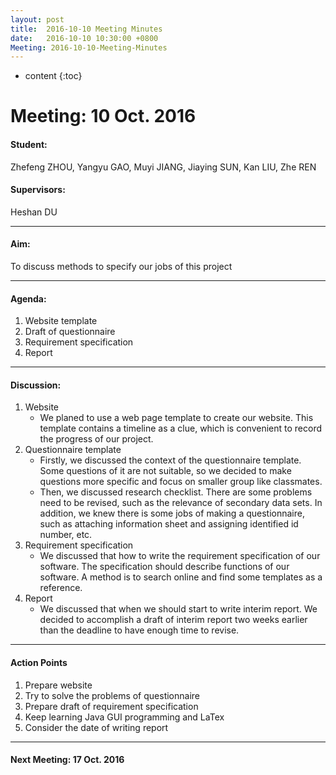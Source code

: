 ```yaml
---
layout: post
title:  2016-10-10 Meeting Minutes
date:   2016-10-10 10:30:00 +0800
Meeting: 2016-10-10-Meeting-Minutes
---
```


* content
{:toc}


# Meeting: 10 Oct. 2016#### Student: 

Zhefeng ZHOU, Yangyu GAO, Muyi JIANG, Jiaying SUN, Kan LIU, Zhe REN

#### Supervisors: 

Heshan DU---#### Aim: 
To discuss methods to specify our jobs of this project

---
#### Agenda: 1.	Website template2.	Draft of questionnaire3.	Requirement specification4.	Report---
#### Discussion:
1. Website	* We planed to use a web page template to create our website. This template contains a timeline as a clue, which is convenient to record the progress of our project.2. Questionnaire template	* Firstly, we discussed the context of the questionnaire template. Some questions of it are not suitable, so we decided to make questions more specific and focus on smaller group like classmates.  	* Then, we discussed research checklist. There are some problems need to be revised, such as the relevance of secondary data sets. In addition, we knew there is some jobs of making a questionnaire, such as attaching information sheet and assigning identified id number, etc.3. Requirement specification	* We discussed that how to write the requirement specification of our software. The specification should describe functions of our software. A method is to search online and find some templates as a reference.4. Report	* We discussed that when we should start to write interim report. We decided to accomplish a draft of interim report two weeks earlier than the deadline to have enough time to revise.

---
#### Action Points
1.	Prepare website2.	Try to solve the problems of questionnaire3.	Prepare draft of requirement specification4.	Keep learning Java GUI programming and LaTex5.	Consider the date of writing report	
---
	 #### Next Meeting: 17 Oct. 2016   

